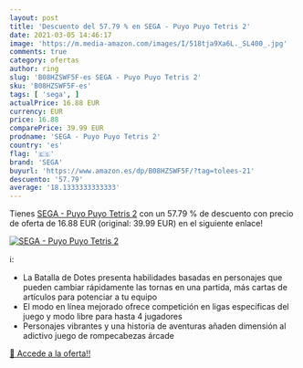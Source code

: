 ```yaml
---
layout: post
title: 'Descuento del 57.79 % en SEGA - Puyo Puyo Tetris 2'
date: 2021-03-05 14:46:17
image: 'https://m.media-amazon.com/images/I/518tja9Xa6L._SL400_.jpg'
comments: true
category: ofertas
author: ring
slug: 'B08HZSWF5F-es SEGA - Puyo Puyo Tetris 2'
sku: 'B08HZSWF5F-es'
tags: [ 'sega', ]
actualPrice: 16.88 EUR
currency: EUR
price: 16.88
comparePrice: 39.99 EUR
prodname: 'SEGA - Puyo Puyo Tetris 2'
country: 'es'
flag: '🇪🇸'
brand: 'SEGA'
buyurl: 'https://www.amazon.es/dp/B08HZSWF5F/?tag=tolees-21'
descuento: '57.79'
average: '18.1333333333333'
---
```


Tienes [SEGA - Puyo Puyo Tetris 2](https://www.amazon.es/dp/B08HZSWF5F/?tag=tolees-21) con un 57.79 % de descuento con precio de oferta de 16.88 EUR (original: 39.99 EUR) en el siguiente enlace!

[![SEGA - Puyo Puyo Tetris 2](https://m.media-amazon.com/images/I/518tja9Xa6L._SL400_.jpg)](https://www.amazon.es/dp/B08HZSWF5F/?tag=tolees-21)

ℹ️:

- La Batalla de Dotes presenta habilidades basadas en personajes que pueden cambiar rápidamente las tornas en una partida, más cartas de artículos para potenciar a tu equipo
- El modo en línea mejorado ofrece competición en ligas específicas del juego y modo libre para hasta 4 jugadores
- Personajes vibrantes y una historia de aventuras añaden dimensión al adictivo juego de rompecabezas árcade

[🛒 Accede a la oferta!!](https://www.amazon.es/dp/B08HZSWF5F/?tag=tolees-21)
